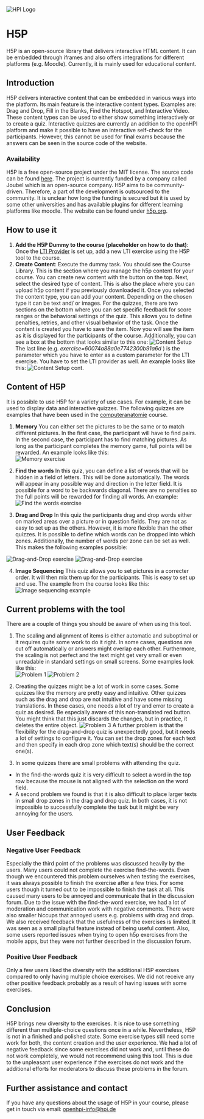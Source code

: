![HPI Logo](../../img/HPI_Logo.png)

# H5P

H5P is an open-source library that delivers interactive HTML content. It can be embedded through iframes and also offers integrations for different platforms (e.g. Moodle). Currently, it is mainly used for educational content.

## Introduction
H5P delivers interactive content that can be embedded in various ways into the platform. Its main feature is the interactive content types. Examples are: Drag and Drop, Fill in the Blanks, Find the Hotspot, and Interactive Video. These content types can be used to either show something interactively or to create a quiz.
Interactive quizzes are currently an addition to the openHPI platform and make it possible to have an interactive self-check for the participants. However, this cannot be used for final exams because the answers can be seen in the source code of the website.

### Availability
H5P is a free open-source project under the MIT license. The source code can be found [here](https://github.com/h5p). The project is currently funded by a company called Joubel which is an open-source company. H5P aims to be community-driven. Therefore, a part of the development is outsourced to the community. It is unclear how long the funding is secured but it is used by some other universities and has available plugins for different learning platforms like moodle. The website can be found under [h5p.org](https://h5p.org/).


## How to use it
1. **Add the H5P Dummy to the course (placeholder on how to do that)**: Once the [LTI Provider](../../courseadministration/addcontent/learningunits/lti.md) is set up, add a new LTI exercise using the H5P tool to the course.
2. **Create Content**:  Execute the dummy task. You should see the Course Library. This is the section where you manage the h5p content for your course. You can create new content with the button on the top. Next, select the desired type of content. This is also the place where you can upload h5p content if you previously downloaded it. Once you selected the content type, you can add your content. Depending on the chosen type it can be text and/ or images. For the quizzes, there are two sections on the bottom where you can set specific feedback for score ranges or the behavioral settings of the quiz. This allows you to define penalties, retries, and other visual behavior of the task. Once the content is created you have to save the item. Now you will see the item as it is displayed for the participants of the course. Additionally, you can see a box at the bottom that looks similar to this one:
![Content Setup](../img/externaltools/h5p/content_setup.png)
The last line (e.g. _exercise=60074a88a0e7742300b91a6d_ ) is the parameter which you have to enter as a custom parameter for the LTI exercise. You have to set the LTI provider as well. An example looks like this:
![Content Setup cont.](../img/externaltools/h5p/content_setup_2.png)

## Content of H5P

It is possible to use H5P for a variety of use cases. For example, it can be used to display data and interactive quizzes. The following quizzes are examples that have been used in the [computeranatomie](https://open.hpi.de/courses/computeranatomie2021) course.

1. **Memory** You can either set the pictures to be the same or to match different pictures. In the first case, the participant will have to find pairs. In the second case, the participant has to find matching pictures. As long as the participant completes the memory game, full points will be rewarded. An example looks like this:   
![Memory exercise](../img/externaltools/h5p/memory.png)

2. **Find the words** In this quiz, you can define a list of words that will be hidden in a field of letters. This will be done automatically. The words will appear in any possible way and direction in the letter field. It is possible for a word to be backwards diagonal. There are no penalties so the full points will be rewarded for finding all words. An example:
![Find the words exercise](../img/externaltools/h5p/find_the_words.png)

3. **Drag and Drop** In this quiz the participants drag and drop words either on marked areas over a picture or in question fields. They are not as easy to set up as the others. However, it is more flexible than the other quizzes. It is possible to define which words can be dropped into which zones. Additionally, the number of words per zone can be set as well. This makes the following examples possible:  

![Drag-and-Drop exercise](../img/externaltools/h5p/drag_and_drop_1.png) ![Drag-and-Drop exercise](../img/externaltools/h5p/drag_and_drop_2.png)

4. **Image Sequencing** This quiz allows you to set pictures in a correcter order. It will then mix them up for the participants. This is easy to set up and use. The example from the course looks like this:
![Image sequencing example](../img/externaltools/h5p/image_sequencing.png)


## Current problems with the tool

There are a couple of things you should be aware of when using this tool.
1. The scaling and alignment of items is either automatic and suboptimal or it requires quite some work to do it right. In some cases, questions are cut off automatically or answers might overlap each other. Furthermore, the scaling is not perfect and the text might get very small or even unreadable in standard settings on small screens. Some examples look like this:    
![Problem 1](../img/externaltools/h5p/problem_1.png) ![Problem 2](../img/externaltools/h5p/problem_2.png)

2. Creating the quizzes might be a lot of work in some cases. Some quizzes like the memory are pretty easy and intuitive. Other quizzes such as the drag and drop are not intuitive and have some missing translations. In these cases, one needs a lot of try and error to create a quiz as desired.
    Be especially aware of this non-translated red button. You might think that this just discards the changes, but in practice, it deletes the entire object.
![Problem 3](../img/externaltools/h5p/problem_3.png)
A further problem is that the flexibility for the drag-and-drop quiz is unexpectedly good, but it needs a lot of settings to configure it. You can set the drop zones for each text and then specify in each drop zone which text(s) should be the correct one(s).

3. In some quizzes there are small problems with attending the quiz.
- In the find-the-words quiz it is very difficult to select a word in the top row because the mouse is not aligned with the selection on the word field.
- A second problem we found is that it is also difficult to place larger texts in small drop zones in the drag and drop quiz.
In both cases, it is not impossible to successfully complete the task but it might be very annoying for the users.


## User Feedback

### Negative User Feedback

Especially the third point of the problems was discussed heavily by the users. Many users could not complete the exercise find-the-words. Even though we encountered this problem ourselves when testing the exercises, it was always possible to finish the exercise after a few tries. For some users though it turned out to be impossible to finish the task at all. This caused many users to be annoyed and communicate that in the discussion forum. Due to the issue with the find-the-word exercise, we had a lot of moderation and communication work with negative comments.
There were also smaller hiccups that annoyed users e.g. problems with drag and drop. We also received feedback that the usefulness of the exercises is limited. It was seen as a small playful feature instead of being useful content.
Also, some users reported issues when trying to open h5p exercises from the mobile apps, but they were not further described in the discussion forum.

### Positive User Feedback

Only a few users liked the diversity with the additional H5P exercises compared to only having multiple choice exercises. We did not receive any other positive feedback probably as a result of having issues with some exercises.

## Conclusion

H5P brings new diversity to the exercises. It is nice to use something different than multiple-choice questions once in a while. Nevertheless, H5P is not in a finished and polished state. Some exercise types still need some work for both, the content creation and the user experience. We had a lot of negative feedback since some exercises did not work and, until these do not work completely, we would not recommend using this tool. This is due to the unpleasant user experience if the exercises do not work and the additional efforts for moderators to discuss these problems in the forum.


## Further assistance and contact

If you have any questions about the usage of H5P in your course, please get in touch via email: openhpi-info@hpi.de
